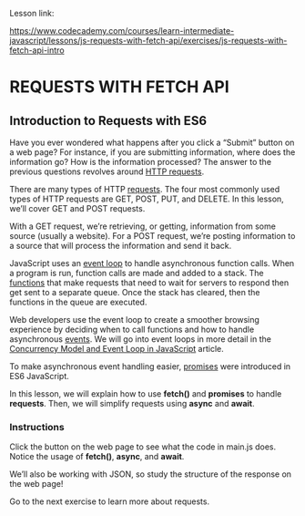 Lesson link:

https://www.codecademy.com/courses/learn-intermediate-javascript/lessons/js-requests-with-fetch-api/exercises/js-requests-with-fetch-api-intro

# REQUESTS WITH FETCH API

## Introduction to Requests with ES6

Have you ever wondered what happens after you click a “Submit” button on a web page? For instance, if you are submitting information, where does the information go? How is the information processed? The answer to the previous questions revolves around [HTTP requests](https://developer.mozilla.org/en-US/docs/Web/HTTP/Methods).

There are many types of HTTP [requests](https://www.codecademy.com/resources/docs/javascript/requests). The four most commonly used types of HTTP requests are GET, POST, PUT, and DELETE. In this lesson, we’ll cover GET and POST requests.

With a GET request, we’re retrieving, or getting, information from some source (usually a website). For a POST request, we’re posting information to a source that will process the information and send it back.

JavaScript uses an [event loop](https://developer.mozilla.org/en-US/docs/Web/JavaScript/Event_loop) to handle asynchronous function calls. When a program is run, function calls are made and added to a stack. The [functions](https://www.codecademy.com/resources/docs/javascript/functions) that make requests that need to wait for servers to respond then get sent to a separate queue. Once the stack has cleared, then the functions in the queue are executed.

Web developers use the event loop to create a smoother browsing experience by deciding when to call functions and how to handle asynchronous [events](https://www.codecademy.com/resources/docs/javascript/events). We will go into event loops in more detail in the [Concurrency Model and Event Loop in JavaScript](https://www.codecademy.com/courses/learn-intermediate-javascript/articles/javascript-concurrency-model-and-event-loop) article.

To make asynchronous event handling easier, [promises](https://www.codecademy.com/resources/docs/javascript/promise) were introduced in ES6 JavaScript.

In this lesson, we will explain how to use **fetch()** and **promises** to handle **requests**. Then, we will simplify requests using **async** and **await**.

### Instructions

Click the button on the web page to see what the code in main.js does. Notice the usage of **fetch()**, **async**, and **await**.

We’ll also be working with JSON, so study the structure of the response on the web page!

Go to the next exercise to learn more about requests.

